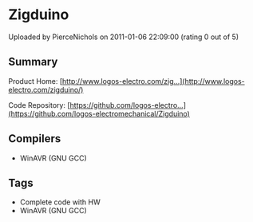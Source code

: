 # Zigduino

Uploaded by PierceNichols on 2011-01-06 22:09:00 (rating 0 out of 5)

## Summary

Product Home: [http://www.logos-electro.com/zig...](http://www.logos-electro.com/zigduino/)  

Code Repository: [https://github.com/logos-electro...](https://github.com/logos-electromechanical/Zigduino)

## Compilers

- WinAVR (GNU GCC)

## Tags

- Complete code with HW
- WinAVR (GNU GCC)
